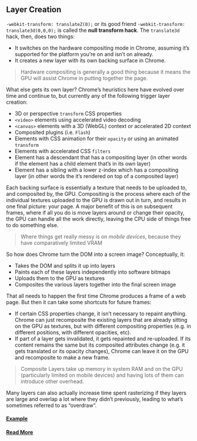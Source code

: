 ## Layer Creation
`-webkit-transform: translateZ(0);` or its good friend `-webkit-transform: translate3d(0,0,0);` is called the __null transform hack__.
The `translate3d` hack, then, does two things:
* It switches on the hardware compositing mode in Chrome, assuming it’s supported for the platform you’re on and isn’t on already.
* It creates a new layer with its own backing surface in Chrome.

> Hardware compositing is generally a good thing because it means the GPU will assist Chrome in putting together the page.

What else gets its own layer? Chrome’s heuristics here have evolved over time and continue to, but currently any of the following trigger layer creation:
* 3D or perspective `transform` CSS properties
* `<video>` elements using accelerated video decoding
* `<canvas>` elements with a 3D (WebGL) context or accelerated 2D context
* Composited plugins (i.e. `Flash`)
* Elements with CSS animation for their `opacity` or using an animated `transform`
* Elements with accelerated CSS `filters`
* Element has a descendant that has a compositing layer (in other words if the element has a child element that’s in its own layer)
* Element has a sibling with a lower z-index which has a compositing layer (in other words the it’s rendered on top of a composited layer)

Each backing surface is essentially a texture that needs to be uploaded to, and composited by, the GPU. Compositing is the process where each of the individual textures uploaded to the GPU is drawn out in turn, and results in one final picture: your page. A major benefit of this is on subsequent frames, where if all you do is move layers around or change their opacity, the GPU can handle all the work directly, leaving the CPU side of things free to do something else.

> Where things get really messy is on _mobile devices_, because they have comparatively limited VRAM

So how does Chrome turn the DOM into a screen image? Conceptually, it:
* Takes the DOM and splits it up into layers
* Paints each of these layers independently into software bitmaps
* Uploads them to the GPU as textures
* Composites the various layers together into the final screen image

That all needs to happen the first time Chrome produces a frame of a web page. But then it can take some shortcuts for future frames:
* If certain CSS properties change, it isn’t necessary to repaint anything. Chrome can just recomposite the existing layers that are already sitting on the GPU as textures, but with different compositing properties (e.g. in different positions, with different opacities, etc).
* If part of a layer gets invalidated, it gets repainted and re-uploaded. If its content remains the same but its composited attributes change (e.g. it gets translated or its opacity changes), Chrome can leave it on the GPU and recomposite to make a new frame.

> Composite Layers take up memory in system RAM and on the GPU (particularly limited on mobile devices) and having lots of them can introduce other overhead.

Many layers can also actually increase time spent rasterizing if they layers are large and overlap a lot where they didn’t previously, leading to what’s sometimes referred to as “overdraw”.

#### [Example](https://www.html5rocks.com/en/tutorials/speed/parallax/)

#### [Read More](https://aerotwist.com/blog/on-translate3d-and-layer-creation-hacks/)
